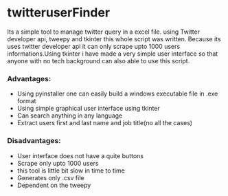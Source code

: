 # twitteruserFinder
Its a simple tool to manage twitter query in a excel file. using Twitter developer api, tweepy and tkinter this whole script was written. Because its uses twitter developer 
api it can only scrape upto 1000 users informations.Using tkinter i have made a very simple user interface so that anyone with no tech background can also able to use this script.

### Advantages:
- Using pyinstaller one can easily build a windows executable file in .exe format
- Using simple graphical user interface using tkinter 
- Can search anything in any language
- Extract users first and last name and job title(no all the cases) 
### Disadvantages:
- User interface does not have a quite buttons 
- Scrape only upto 1000 users 
- this tool is little bit slow in time to time 
- Generates only .csv file 
- Dependent on the tweepy
